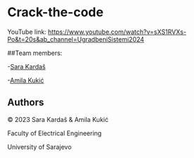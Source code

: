 # Crack-the-code
YouTube link: https://www.youtube.com/watch?v=sXS1RVXs-Po&t=20s&ab_channel=UgradbeniSistemi2024

##Team members:

-[Sara Kardaš](https://github.com/skardas1)

-[Amila Kukić](https://github.com/akukic)

## Authors

© 2023 Sara Kardaš & Amila Kukić

Faculty of Electrical Engineering

University of Sarajevo
